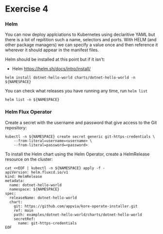 # Exercise 4

### Helm

You can now deploy applciations to Kubernetes using declaritive YAML but there is a lot of repitition such a name, selectors and ports. With HELM (and other package managers) we can specify a value once and then reference it wherever it should appear in the manifest files.

Helm should be installed at this point but if it isn't:

- Helm https://helm.sh/docs/intro/install/


```
helm install dotnet-hello-world charts/dotnet-hello-world -n ${NAMESPACE}
```

You can check what releases you have running any time, run `helm list`

```
helm list -n ${NAMESPACE}
```

### Helm Flux Operator

Create a secret with the username and password that give access to the Git repository:
```
kubectl -n ${NAMESPACE} create secret generic git-https-credentials \
    --from-literal=username=<username> \
    --from-literal=password=<password>
```

To install the Helm chart using the Helm Operator, create a HelmRelease resource on the cluster:
```
cat <<EOF | kubectl -n ${NAMESPACE} apply -f -
apiVersion: helm.fluxcd.io/v1
kind: HelmRelease
metadata:
  name: dotnet-hello-world
  namespace: ${NAMESPACE}
spec:
  releaseName: dotnet-hello-world
  chart:
    git: https://github.com/appvia/kore-operate-installer.git
    ref: main
    path: examples/dotnet-hello-world/charts/dotnet-hello-world
    secretRef:
      name: git-https-credentials
EOF
```